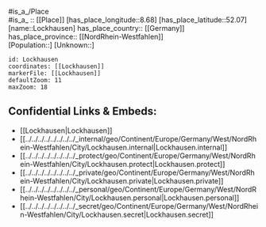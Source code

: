 ﻿---
location: [52.07,8.68] 
mapzoom: [7,12] 
mapmarker: city 
type: City
tags:
- geo/City


SpocWebEntityId: 32065
isDeleted: false
confidential: public

---
#is_a_/Place  
#is_a_ :: [[Place]] 
[has_place_longitude::8.68] 
[has_place_latitude::52.07] 
[name::Lockhausen] 
has_place_country:: [[Germany]]  
has_place_province:: [[NordRhein-Westfahlen]]  
[Population::] 
[Unknown::] 


```leaflet
id: Lockhausen
coordinates: [[Lockhausen]] 
markerFile: [[Lockhausen]] 
defaultZoom: 11 
maxZoom: 18
```


## Confidential Links & Embeds: 
- [[Lockhausen|Lockhausen]]  
- [[../../../../../../../../_internal/geo/Continent/Europe/Germany/West/NordRhein-Westfahlen/City/Lockhausen.internal|Lockhausen.internal]] 
- [[../../../../../../../../_protect/geo/Continent/Europe/Germany/West/NordRhein-Westfahlen/City/Lockhausen.protect|Lockhausen.protect]] 
- [[../../../../../../../../_private/geo/Continent/Europe/Germany/West/NordRhein-Westfahlen/City/Lockhausen.private|Lockhausen.private]] 
- [[../../../../../../../../_personal/geo/Continent/Europe/Germany/West/NordRhein-Westfahlen/City/Lockhausen.personal|Lockhausen.personal]] 
- [[../../../../../../../../_secret/geo/Continent/Europe/Germany/West/NordRhein-Westfahlen/City/Lockhausen.secret|Lockhausen.secret]] 
